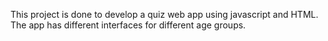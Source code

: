 This project is done to develop a quiz web app using javascript and HTML. The app has different interfaces for different age groups.